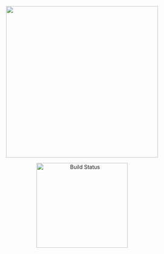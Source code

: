 <p align="center"><img src="https://res.cloudinary.com/dtfbvvkyp/image/upload/v1566331377/laravel-logolockup-cmyk-red.svg" width="400"></p>


<p align="center">
<a href="https://soft-cvbud.blogspot.com"><img src="https://lh3.googleusercontent.com/-qQ0jQMOTvLY/Xoeeag9HGtI/AAAAAAAAN4E/5hyAYEngGrI-0k9Lc3eYJaSHWctq8XmkACEwYBhgLKs4DAMBZVoDvB5hsAur9JgeyOSAHwgrFvGvI9UsMYHMhwzlXiNSterHZLHlW3saGjcbcHBIiggQZNGQvTis5-ro1VHbyiC0sPnl9pLb-_OJQzksciRshe6_vTrgbr6_YXXh-OKmy4Labx4b1tDrXJz_pkvcFthKTbhU2bIEN820FfBKcTv8uQzS42MNl_D3Yx2g-Q4FC1WFHC3f3_6GX5aILXrZ3ATbfLRiZd0hTLPe5aE-qgY8lUSqP0dVqUvU50j6qZeyfeuj989KNA4e9dn__IbXNOmfHRJKfvC0lMYkmPCSeKQYWo87FIzzTkeF2UdVTxBrdk954GPLZVAfd4UBDsjteY8wJG42rnBFmqc45EbiYzkLV3tqtE14gYhn4SOLRVAN5FsfWHD8RDWuRQPnOsIqp70CexBQpGqIRn2SnGNPqR79QzVtIUjqispZRjYC4yfFOxHmx7FBxB9J3kVIj-cfckDN2zxxD8Sw5ePQpTYPvC7ClG6OmcGtwf0u0iWVMb1gWr-MGgAIMuMjGGjMc908_zeiHaFPxOzwP7ouIjQ7lGAceW0Si8M2wAbcMoYv1wzeXC0zuAnWCEmU1C2qUq54gmDxLK82zws3vagwAMKGdtPQF/w140-h139-p/2019-03-27.png" width="240" height="224" alt="Build Status"></a>
</p>
